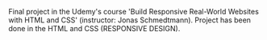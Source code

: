 Final project in the Udemy's course 'Build Responsive Real-World Websites with HTML and CSS' (instructor: Jonas Schmedtmann). Project has been done in the HTML and CSS (RESPONSIVE DESIGN).

